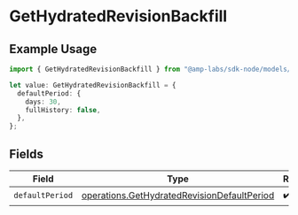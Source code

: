 # GetHydratedRevisionBackfill

## Example Usage

```typescript
import { GetHydratedRevisionBackfill } from "@amp-labs/sdk-node/models/operations";

let value: GetHydratedRevisionBackfill = {
  defaultPeriod: {
    days: 30,
    fullHistory: false,
  },
};
```

## Fields

| Field                                                                                                      | Type                                                                                                       | Required                                                                                                   | Description                                                                                                |
| ---------------------------------------------------------------------------------------------------------- | ---------------------------------------------------------------------------------------------------------- | ---------------------------------------------------------------------------------------------------------- | ---------------------------------------------------------------------------------------------------------- |
| `defaultPeriod`                                                                                            | [operations.GetHydratedRevisionDefaultPeriod](../../models/operations/gethydratedrevisiondefaultperiod.md) | :heavy_check_mark:                                                                                         | N/A                                                                                                        |